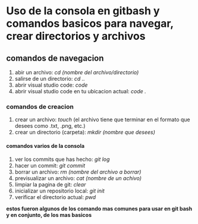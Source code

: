 # Uso de la consola en gitbash y comandos basicos para navegar, crear directorios y archivos
## comandos de navegacion
1. abir un archivo: _cd (nombre del archivo/directorio)_
2. salirse de un directorio: _cd .._
3. abrir visual studio code: _code_
4. abrir visual studio code en tu ubicacion actual: _code ._
### comandos de creacion
1. crear un archivo: _touch_ (el archivo tiene que terminar en el formato que desees como .txt, .png, etc.)
2. crear un directorio (carpeta): _mkdir (nombre que desees)_
#### comandos varios de la consola
1. ver los commits que has hecho: _git log_
2. hacer un commit: _git commit_
3. borrar un archivo: _rm (nombre del archivo a borrar)_
4. previsualizar un archivo: _cat (nombre de un achivo)_
5. limpiar la pagina de git: _clear_
6. inicializar un repositorio local: _git init_
7. verificar el directorio actual: _pwd_

__estos fueron algunos de los comando mas comunes para usar en git bash y en conjunto, de los mas basicos__
